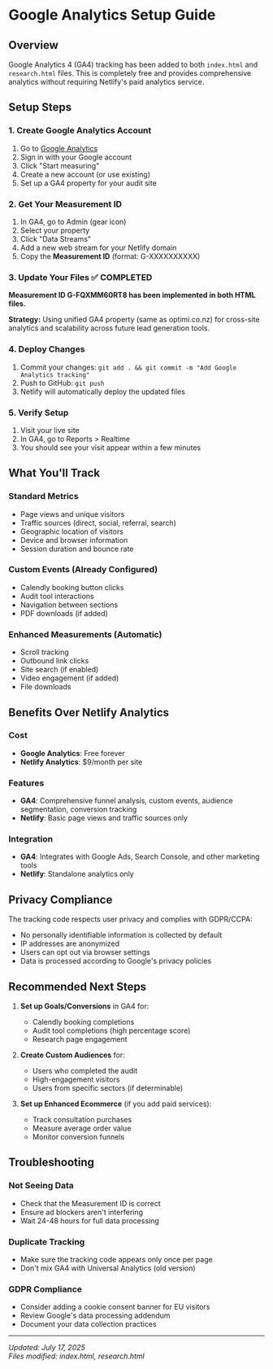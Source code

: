 # Google Analytics Setup Guide

## Overview
Google Analytics 4 (GA4) tracking has been added to both `index.html` and `research.html` files. This is completely free and provides comprehensive analytics without requiring Netlify's paid analytics service.

## Setup Steps

### 1. Create Google Analytics Account
1. Go to [Google Analytics](https://analytics.google.com/)
2. Sign in with your Google account
3. Click "Start measuring"
4. Create a new account (or use existing)
5. Set up a GA4 property for your audit site

### 2. Get Your Measurement ID
1. In GA4, go to Admin (gear icon)
2. Select your property
3. Click "Data Streams"
4. Add a new web stream for your Netlify domain
5. Copy the **Measurement ID** (format: G-XXXXXXXXXX)

### 3. Update Your Files ✅ COMPLETED
**Measurement ID G-FQXMM60RT8 has been implemented in both HTML files.**

**Strategy:** Using unified GA4 property (same as optimi.co.nz) for cross-site analytics and scalability across future lead generation tools.

### 4. Deploy Changes
1. Commit your changes: `git add . && git commit -m "Add Google Analytics tracking"`
2. Push to GitHub: `git push`
3. Netlify will automatically deploy the updated files

### 5. Verify Setup
1. Visit your live site
2. In GA4, go to Reports > Realtime
3. You should see your visit appear within a few minutes

## What You'll Track

### Standard Metrics
- Page views and unique visitors
- Traffic sources (direct, social, referral, search)
- Geographic location of visitors
- Device and browser information
- Session duration and bounce rate

### Custom Events (Already Configured)
- Calendly booking button clicks
- Audit tool interactions
- Navigation between sections
- PDF downloads (if added)

### Enhanced Measurements (Automatic)
- Scroll tracking
- Outbound link clicks
- Site search (if enabled)
- Video engagement (if added)
- File downloads

## Benefits Over Netlify Analytics

### Cost
- **Google Analytics**: Free forever
- **Netlify Analytics**: $9/month per site

### Features
- **GA4**: Comprehensive funnel analysis, custom events, audience segmentation, conversion tracking
- **Netlify**: Basic page views and traffic sources only

### Integration
- **GA4**: Integrates with Google Ads, Search Console, and other marketing tools
- **Netlify**: Standalone analytics only

## Privacy Compliance

The tracking code respects user privacy and complies with GDPR/CCPA:
- No personally identifiable information is collected by default
- IP addresses are anonymized
- Users can opt out via browser settings
- Data is processed according to Google's privacy policies

## Recommended Next Steps

1. **Set up Goals/Conversions** in GA4 for:
   - Calendly booking completions
   - Audit tool completions (high percentage score)
   - Research page engagement

2. **Create Custom Audiences** for:
   - Users who completed the audit
   - High-engagement visitors
   - Users from specific sectors (if determinable)

3. **Set up Enhanced Ecommerce** (if you add paid services):
   - Track consultation purchases
   - Measure average order value
   - Monitor conversion funnels

## Troubleshooting

### Not Seeing Data
- Check that the Measurement ID is correct
- Ensure ad blockers aren't interfering
- Wait 24-48 hours for full data processing

### Duplicate Tracking
- Make sure the tracking code appears only once per page
- Don't mix GA4 with Universal Analytics (old version)

### GDPR Compliance
- Consider adding a cookie consent banner for EU visitors
- Review Google's data processing addendum
- Document your data collection practices

---

*Updated: July 17, 2025*  
*Files modified: index.html, research.html*
